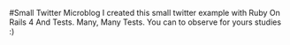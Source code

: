 #Small Twitter Microblog
I created this small twitter example with Ruby On Rails 4 And Tests. Many, Many Tests. You can to observe for yours studies :)